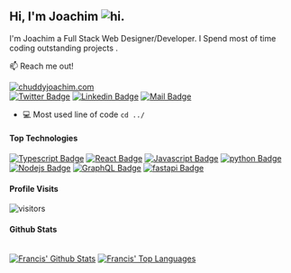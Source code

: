## Hi, I'm Joachim <img src="https://user-images.githubusercontent.com/1303154/88677602-1635ba80-d120-11ea-84d8-d263ba5fc3c0.gif" width="px" alt="hi">.

I'm Joachim a Full Stack Web Designer/Developer. I Spend most of time coding outstanding projects .

:mailbox: Reach me out!

<a href="https://chuddyjoachim.com"><img src="https://img.shields.io/badge/WEBSITE-chuddyjoachim.com-blue?style=for-the-badge&logo=appveyor" alt ="chuddyjoachim.com"/></a>
<br/>
[![Twitter Badge](https://img.shields.io/badge/-@chuddyjoachim-1ca0f1?style=flat&labelColor=1ca0f1&logo=twitter&logoColor=white&link=https://twitter.com/chuddyjoachim)](https://twitter.com/chuddyjoachim) 
[![Linkedin Badge](https://img.shields.io/badge/-JoachimChikezie-0e76a8?style=flat&labelColor=0e76a8&logo=linkedin&logoColor=white)](https://www.linkedin.com/in/chuddyjoachim/) [![Mail Badge](https://img.shields.io/badge/-@ChuddyJoachim-e84393?style=flat&labelColor=e84393&logo=instagram&logoColor=white)](https://www.instagram.com/chuddyjoachim/)

<!-- TODO: Add last video link -->

- :computer: Most used line of code `cd ../`

#### Top Technologies

<!-- TODO: Make technologies links takes you to repositories -->
 
[![Typescript Badge](https://img.shields.io/badge/-Typescript-000?style=for-the-badge&labelColor=black&logo=typescript&logoColor=007acc)](#)
[![React Badge](https://img.shields.io/badge/-React-000?style=for-the-badge&labelColor=black&logo=react&logoColor=61DBFB)](#) 
[![Javascript Badge](https://img.shields.io/badge/-Javascript-000?style=for-the-badge&labelColor=black&logo=javascript&logoColor=F0DB4F)](#) 
[![python Badge](https://img.shields.io/badge/-python-000?style=for-the-badge&labelColor=black&logo=python&logoColor=007acc)](#)
[![Nodejs Badge](https://img.shields.io/badge/-Nodejs-000?style=for-the-badge&labelColor=black&logo=node.js&logoColor=3C873A)](#) 
[![GraphQL Badge](https://img.shields.io/badge/-GraphQl-000?style=for-the-badge&labelColor=black&logo=node.js&logoColor=e535ab)](#)
[![fastapi Badge](https://img.shields.io/badge/-fastapi-000?style=for-the-badge&labelColor=black&logo=fastapi&logoColor=27CB7C)](#)
<br/>
#### Profile Visits 

![visitors](https://visitor-badge.glitch.me/badge?page_id=Chikezie-Joachim.Chikezie-Joachim)


#### Github Stats
  <br/>
    <a href="https://github.com/chuddyjoachim/github-readme-stats"><img alt="Francis' Github Stats" src="https://github-readme-stats.vercel.app/api?username=chuddyjoachim&show_icons=true&count_private=true&theme=react&hide_border=true&bg_color=0D1117" /></a>
  <a href="https://github.com/chuddyjoachim/github-readme-stats"><img alt="Francis' Top Languages" src="https://github-readme-stats.vercel.app/api/top-langs/?username=chuddyjoachim&langs_count=8&count_private=true&layout=compact&theme=react&hide_border=true&bg_color=0D1117" /></a>
  <br/>



</details>
